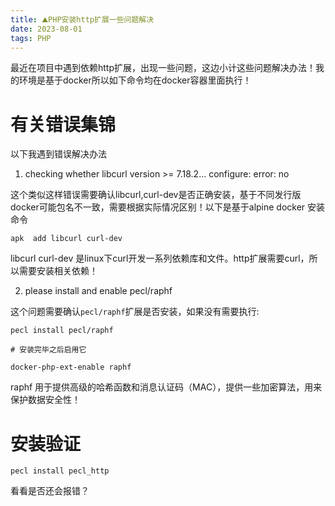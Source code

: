 ```yaml
---
title: ⛰PHP安装http扩展一些问题解决
date: 2023-08-01
tags: PHP
---
```

最近在项目中遇到依赖http扩展，出现一些问题，这边小计这些问题解决办法！我的环境是基于docker所以如下命令均在docker容器里面执行！

# 有关错误集锦

以下我遇到错误解决办法

1. checking whether libcurl version  >= 7.18.2... configure: error: no

这个类似这样错误需要确认libcurl,curl-dev是否正确安装，基于不同发行版docker可能包名不一致，需要根据实际情况区别！以下是基于alpine docker 安装命令

```shell
apk  add libcurl curl-dev
```

libcurl curl-dev 是linux下curl开发一系列依赖库和文件。http扩展需要curl，所以需要安装相关依赖！

2. please install and enable pecl/raphf

这个问题需要确认`pecl/raphf`扩展是否安装，如果没有需要执行:

```shell
pecl install pecl/raphf

# 安装完毕之后启用它

docker-php-ext-enable raphf

```

raphf 用于提供高级的哈希函数和消息认证码（MAC），提供一些加密算法，用来保护数据安全性！

# 安装验证

```shell
pecl install pecl_http 
```

看看是否还会报错？
